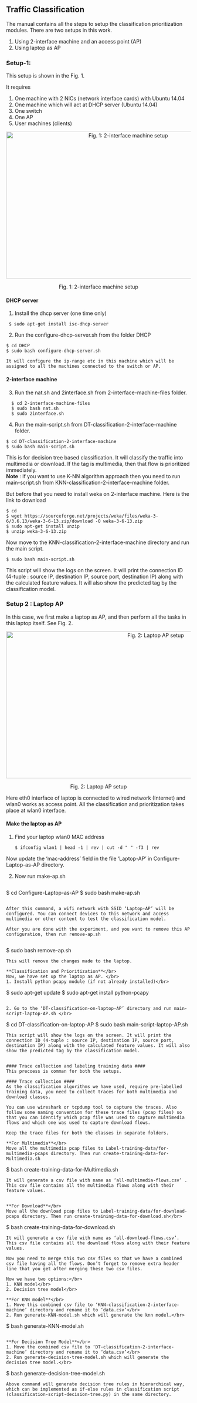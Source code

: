 ## Traffic Classification

The manual contains all the steps to setup the classification prioritization modules.
There are two setups in this work.</br>
1. Using 2-interface machine and an access point (AP)</br>
2. Using laptop as AP</br>

### Setup-1:
This setup is shown in the Fig. 1.

It requires</br>
1. One machine with 2 NICs (network interface cards) with Ubuntu 14.04</br>
2. One machine which will act at DHCP server (Ubuntu 14.04)</br>
3. One switch </br>
4. One AP</br>
5. User machines (clients)</br>



<div align="center">
<img src="images/setup.png" alt="Fig. 1: 2-interface machine setup" width="650" height="400" />
</div>
<p align="center">Fig. 1: 2-interface machine setup</p>




#### DHCP server ####
1. Install the dhcp server (one time only)<br/>
  ```
   $ sudo apt-get install isc-dhcp-server
  ```   
2. Run the configure-dhcp-server.sh from the folder DHCP
  ```
  $ cd DHCP
  $ sudo bash configure-dhcp-server.sh
  ```

	It will configure the ip-range etc in this machine which will be assigned to all the machines connected to the switch or AP.

#### 2-interface machine ####
3.  Run the nat.sh and 2interface.sh from 2-interface-machine-files folder.</br>
  ```
	$ cd 2-interface-machine-files
	$ sudo bash nat.sh
	$ sudo 2interface.sh
  ```
4. Run the main-script.sh from DT-classification-2-interface-machine folder.</br>
  ```
  $ cd DT-classification-2-interface-machine
  $ sudo bash main-script.sh
  ```

This is for decision tree based classification. It will classify the traffic into multimedia or download. If the tag is multimedia, then that flow is prioritized immediately.</br>
**Note** : if you want to use K-NN algorithm approach then you need to run main-script.sh from KNN-classification-2-interface-machine folder.

But before that you need to install weka on 2-interface machine. Here is the link to download
  ```
  $ cd
  $ wget https://sourceforge.net/projects/weka/files/weka-3-6/3.6.13/weka-3-6-13.zip/download -O weka-3-6-13.zip
  $ sudo apt-get install unzip
  $ unzip weka-3-6-13.zip
  ```
Now move to the KNN-classification-2-interface-machine directory and run the main script.
  ```
  $ sudo bash main-script.sh
  ```
This script will show the logs on the screen. It will print the connection ID (4-tuple : source IP, destination IP, source port, destination IP) along with the calculated feature values. It will also show the predicted tag by the classification model.



### Setup 2 : Laptop AP

In this case, we first make a laptop as AP, and then perform all the tasks in this laptop itself. See Fig. 2.


<div align="center">
<img src="images/laptop-AP-setup.png" alt="Fig. 2: Laptop AP setup" width="800" height="400" />
</div>
<p align="center">Fig. 2: Laptop AP setup</p>


Here eth0 interface of laptop is connected to wired network (Internet) and wlan0 works as access point. All the classification and prioritization takes place at wlan0 interface.



#### Make the laptop as AP
1. Find your laptop wlan0 MAC address
   ```
   $ ifconfig wlan1 | head -1 | rev | cut -d " " -f3 | rev
   ```
Now update the ‘mac-address’ field in the file ‘Laptop-AP’ in Configure-Laptop-as-AP directory.

2. Now run make-ap.sh
   ```
  $ cd Configure-Laptop-as-AP
  $ sudo bash make-ap.sh
   ```

After this command, a wifi network with SSID ‘Laptop-AP’ will be configured. You can connect devices to this network and access multimedia or other content to test the classification model.

After you are done with the experiment, and you want to remove this AP configuration, then run remove-ap.sh


```
  $ sudo bash remove-ap.sh
```
This will remove the changes made to the laptop.

**Classification and Prioritization**</br>
Now, we have set up the laptop as AP. </br>
1. Install python pcapy module (if not already installed)</br>
   ```
  $ sudo apt-get update
  $ sudo apt-get install python-pcapy
   ```

2. Go to the ‘DT-classification-on-laptop-AP’ directory and run main-script-laptop-AP.sh </br>
   ```
  $ cd DT-classification-on-laptop-AP
  $ sudo bash main-script-laptop-AP.sh
   ```
This script will show the logs on the screen. It will print the connection ID (4-tuple : source IP, destination IP, source port, destination IP) along with the calculated feature values. It will also show the predicted tag by the classification model.


#### Trace collection and labeling training data ####
This precoess is comman for both the setups.

#### Trace collection ####
As the classification algorithms we have used, require pre-labelled training data, you need to collect traces for both multimedia and download classes.

You can use wireshark or tcpdump tool to capture the traces. Also follow some naming convention for these trace files (pcap files) so that you can identify which pcap file was used to capture multimedia flows and which one was used to capture download flows.

Keep the trace files for both the classes in separate folders.

**For Multimedia**</br>
Move all the multimedia pcap files to Label-training-data/for-multimedia-pcaps directory. Then run create-training-data-for-Multimedia.sh
   ```
   $ bash create-training-data-for-Multimedia.sh
   ```
It will generate a csv file with name as ‘all-multimedia-flows.csv’ .
This csv file contains all the multimedia flows along with their feature values.


**For Download**</br>
Move all the download pcap files to Label-training-data/for-download-pcaps directory. Then run create-training-data-for-download.sh</br>
   ```
   $ bash create-training-data-for-download.sh
   ```
It will generate a csv file with name as ‘all-download-flows.csv’.
This csv file contains all the download flows along with their feature values.

Now you need to merge this two csv files so that we have a combined csv file having all the flows. Don’t forget to remove extra header line that you get after merging these two csv files.

Now we have two options:</br>
1. KNN model</br>
2. Decision tree model</br>

**For KNN model**</br>
1. Move this combined csv file to ‘KNN-classification-2-interface-machine’ directory and rename it to ‘data.csv’</br>
2. Run generate-KNN-model.sh which will generate the knn model.</br>
   ```
   $ bash generate-KNN-model.sh
   ```

**For Decision Tree Model**</br>
1. Move the combined csv file to ‘DT-classification-2-interface-machine’ directory and rename it to ‘data.csv’</br>
2. Run generate-decision-tree-model.sh which will generate the decision tree model.</br>
   ```
   $ bash generate-decision-tree-model.sh
   ```
Above command will generate decision tree rules in hierarchical way, which can be implemented as if-else rules in classification script (classification-script-decision-tree.py) in the same directory.
